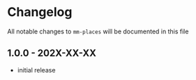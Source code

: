 # Changelog

All notable changes to `mm-places` will be documented in this file

## 1.0.0 - 202X-XX-XX

- initial release
